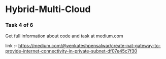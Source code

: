 # Hybrid-Multi-Cloud

### Task 4 of 6

Get full information about code and task at medium.com

link :- https://medium.com/@venkateshpensalwar/create-nat-gateway-to-provide-internet-connectivity-in-private-subnet-df07e45c7f30